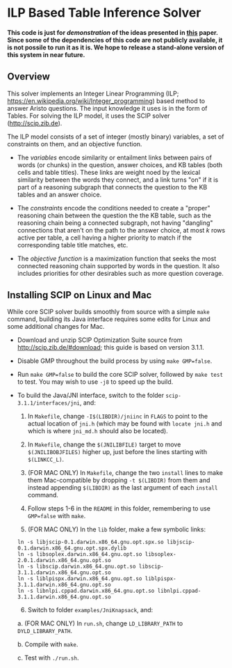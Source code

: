 # ILP Based Table Inference Solver

#### This code is just for *demonstration* of the ideas presented in [this](http://arxiv.org/abs/1604.06076) paper. Since some of the dependencies of this code are not publicly available, it is not possile to run it as it is. We hope to release a stand-alone version of this system in near future. 

## Overview

This solver implements an Integer Linear Programming (ILP; https://en.wikipedia.org/wiki/Integer_programming) based method to answer Aristo questions. The input knowledge it uses is in the form of Tables. For solving the ILP model, it uses the SCIP solver (http://scip.zib.de).

The ILP model consists of a set of integer (mostly binary) variables, a set of constraints on them, and an objective function.

* The *variables* encode similarity or entailment links between pairs of words (or chunks) in the question, answer choices, and KB tables (both cells and table titles). These links are weight noed by the lexical similarity between the words they connect, and a link turns "on" if it is part of a reasoning subgraph that connects the question to the KB tables and an answer choice.

* The *constraints* encode the conditions needed to create a "proper" reasoning chain between the question the the KB table, such as the reasoning chain being a connected subgraph, not having "dangling" connections that aren't on the path to the answer choice, at most *k* rows active per table, a cell having a higher priority to match if the corresponding table title matches, etc.

* The *objective function* is a maximization function that seeks the most connected reasoning chain supported by words in the question. It also includes priorities for other desirables such as more question coverage. 


## Installing SCIP on Linux and Mac

While core SCIP solver builds smoothly from source with a simple `make` command, building its Java interface requires some edits for Linux and some additional changes for Mac.

* Download and unzip SCIP Optimization Suite source from http://scip.zib.de/#download; this guide is based on version 3.1.1.

* Disable GMP throughout the build process by using `make GMP=false`.

* Run `make GMP=false` to build the core SCIP solver, followed by `make test` to test. You may wish to use `-j8` to speed up the build.

* To build the Java/JNI interface, switch to the folder `scip-3.1.1/interfaces/jni`, and:

  1. In `Makefile`, change `-I$(LIBDIR)/jniinc` in `FLAGS` to point to the actual location of `jni.h` (which may be found with `locate jni.h` and which is where `jni_md.h` should also be located).

  2. In `Makefile`, change the `$(JNILIBFILE)` target to move `$(JNILIBOBJFILES)` higher up, just before the lines starting with `$(LINKCC_L)`.

  3. (FOR MAC ONLY) In `Makefile`, change the two `install` lines to make them Mac-compatible by dropping `-t $(LIBDIR)` from them and instead appending `$(LIBDIR)` as the last argument of each `install` command.

  4. Follow steps 1-6 in the `README` in this folder, remembering to use `GMP=false` with `make`.

  5. (FOR MAC ONLY) In the `lib` folder, make a few symbolic links:

    ```
    ln -s libjscip-0.1.darwin.x86_64.gnu.opt.spx.so libjscip-0.1.darwin.x86_64.gnu.opt.spx.dylib
    ln -s libsoplex.darwin.x86_64.gnu.opt.so libsoplex-2.0.1.darwin.x86_64.gnu.opt.so
    ln -s libscip.darwin.x86_64.gnu.opt.so libscip-3.1.1.darwin.x86_64.gnu.opt.so
    ln -s liblpispx.darwin.x86_64.gnu.opt.so liblpispx-3.1.1.darwin.x86_64.gnu.opt.so
    ln -s libnlpi.cppad.darwin.x86_64.gnu.opt.so libnlpi.cppad-3.1.1.darwin.x86_64.gnu.opt.so
    ```

  6. Switch to folder `examples/JniKnapsack`, and:

    a. (FOR MAC ONLY) In `run.sh`, change `LD_LIBRARY_PATH` to `DYLD_LIBRARY_PATH`.

    b. Compile with `make`.

    c. Test with `./run.sh`.


